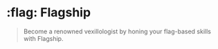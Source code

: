# :flag: Flagship

> Become a renowned vexillologist by honing your flag-based skills with Flagship.
